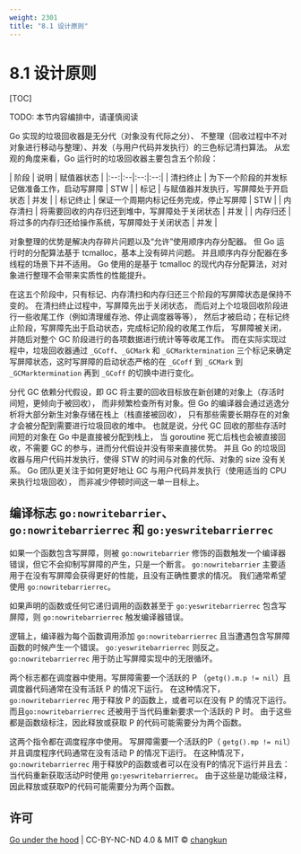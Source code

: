 ```yaml
---
weight: 2301
title: "8.1 设计原则"
---
```


# 8.1 设计原则

[TOC]

TODO: 本节内容编排中，请谨慎阅读

Go 实现的垃圾回收器是无分代（对象没有代际之分）、
不整理（回收过程中不对对象进行移动与整理）、并发（与用户代码并发执行）的三色标记清扫算法。
从宏观的角度来看，Go 运行时的垃圾回收器主要包含五个阶段：

| 阶段 | 说明 | 赋值器状态 |
|:--:|:--|:--:|:--:|
| 清扫终止 | 为下一个阶段的并发标记做准备工作，启动写屏障 | STW |
| 标记 | 与赋值器并发执行，写屏障处于开启状态 | 并发 |
| 标记终止 | 保证一个周期内标记任务完成，停止写屏障 | STW |
| 内存清扫 | 将需要回收的内存归还到堆中，写屏障处于关闭状态 | 并发 |
| 内存归还 | 将过多的内存归还给操作系统，写屏障处于关闭状态 | 并发 |

对象整理的优势是解决内存碎片问题以及“允许”使用顺序内存分配器。
但 Go 运行时的分配算法基于 tcmalloc，基本上没有碎片问题。
并且顺序内存分配器在多线程的场景下并不适用。
Go 使用的是基于 tcmalloc 的现代内存分配算法，对对象进行整理不会带来实质性的性能提升。

在这五个阶段中，只有标记、内存清扫和内存归还三个阶段的写屏障状态是保持不变的。
在清扫终止过程中，写屏障先出于关闭状态，
而后对上个垃圾回收阶段进行一些收尾工作（例如清理缓存池、停止调度器等等），
然后才被启动；在标记终止阶段，写屏障先出于启动状态，完成标记阶段的收尾工作后，
写屏障被关闭，并随后对整个 GC 阶段进行的各项数据进行统计等等收尾工作。
而在实际实现过程中，垃圾回收器通过 `_GCoff`、`_GCMark` 和 `_GCMarktermination` 
三个标记来确定写屏障状态，这时写屏障的启动状态严格的在 `_GCoff` 到 `_GCMark` 到 
`_GCMarktermination` 再到 `_GCoff` 的切换中进行变化。

分代 GC 依赖分代假设，即 GC 将主要的回收目标放在新创建的对象上（存活时间短，更倾向于被回收），
而非频繁检查所有对象。但 Go 的编译器会通过逃逸分析将大部分新生对象存储在栈上（栈直接被回收），
只有那些需要长期存在的对象才会被分配到需要进行垃圾回收的堆中。
也就是说，分代 GC 回收的那些存活时间短的对象在 Go 中是直接被分配到栈上，
当 goroutine 死亡后栈也会被直接回收，不需要 GC 的参与，进而分代假设并没有带来直接优势。
并且 Go 的垃圾回收器与用户代码并发执行，使得 STW 的时间与对象的代际、对象的 size 没有关系。
Go 团队更关注于如何更好地让 GC 与用户代码并发执行（使用适当的 CPU 来执行垃圾回收），
而非减少停顿时间这一单一目标上。

## 编译标志 `go:nowritebarrier`、`go:nowritebarrierrec` 和 `go:yeswritebarrierrec`

如果一个函数包含写屏障，则被 `go:nowritebarrier` 修饰的函数触发一个编译器错误，但它不会抑制写屏障的产生，只是一个断言。
`go:nowritebarrier` 主要适用于在没有写屏障会获得更好的性能，且没有正确性要求的情况。
我们通常希望使用 `go:nowritebarrierrec`。

如果声明的函数或任何它递归调用的函数甚至于 `go:yeswritebarrierrec` 包含写屏障，则 `go:nowritebarrierrec` 触发编译器错误。

逻辑上，编译器为每个函数调用添加 `go:nowritebarrierrec` 且当遭遇包含写屏障函数的时候产生一个错误。
`go:yeswritebarrierrec` 则反之。`go:nowritebarrierrec` 用于防止写屏障实现中的无限循环。

两个标志都在调度器中使用。写屏障需要一个活跃的 P （`getg().m.p != nil`）且调度器代码通常在没有活跃 P 的情况下运行。
在这种情况下，`go:nowritebarrierrec` 用于释放 P 的函数上，或者可以在没有 P 的情况下运行。
而且`go:nowritebarrierrec` 还被用于当代码重新要求一个活跃的 P 时。
由于这些都是函数级标注，因此释放或获取 P 的代码可能需要分为两个函数。

这两个指令都在调度程序中使用。
写屏障需要一个活跃的P（ `getg().mp != nil`）并且调度程序代码通常在没有活动 P 的情况下运行。
在这种情况下，`go:nowritebarrierrec` 用于释放P的函数或者可以在没有P的情况下运行并且去：
当代码重新获取活动P时使用 `go:yeswritebarrierrec`。
由于这些是功能级注释，因此释放或获取P的代码可能需要分为两个函数。

## 许可

[Go under the hood](https://github.com/changkun/go-under-the-hood) | CC-BY-NC-ND 4.0 & MIT &copy; [changkun](https://changkun.de)